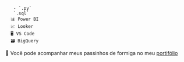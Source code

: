 
       - `.py`
       `.sql`
      📊 Power BI
      📈 Looker
      🖥️ VS Code
      🗃️ BigQuery                 
  
🐜 Você pode acompanhar meus passinhos de formiga no meu [portifólio](https://sites.google.com/view/laurammarinho/p%C3%A1gina-inicial)








